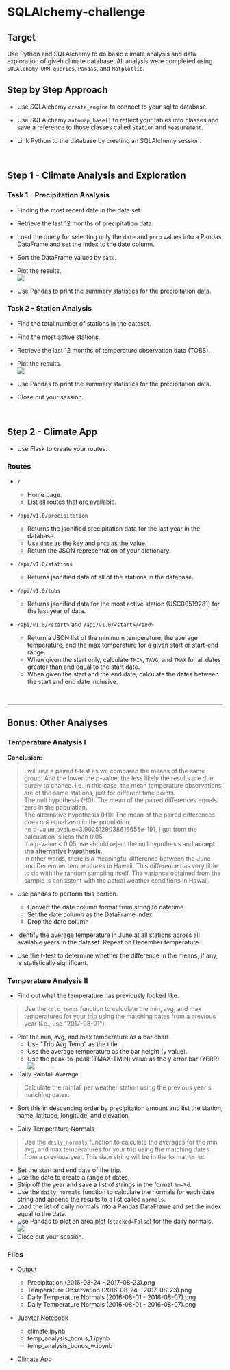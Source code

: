 # SQLAlchemy-challenge

## Target
Use Python and SQLAlchemy to do basic climate analysis and data exploration of giveb climate database. All analysis were completed using `SQLAlchemy ORM queries`, `Pandas`, and `Matplotlib`.<br/>

## Step by Step Approach
* Use SQLAlchemy `create_engine` to connect to your sqlite database.<br/>

* Use SQLAlchemy `automap_base()` to reflect your tables into classes and save a reference to those classes called `Station` and `Measurement`.<br/>

* Link Python to the database by creating an SQLAlchemy session.<br/>
<br/>


## Step 1 - Climate Analysis and Exploration
### Task 1 - Precipitation Analysis

* Finding the most recent date in the data set.<br/>

* Retrieve the last 12 months of precipitation data.<br/>

* Load the query for selecting only the `date` and `prcp` values into a Pandas DataFrame and set the index to the date column.<br/>

* Sort the DataFrame values by `date`.<br/>

* Plot the results.<br/>
  <img src="https://github.com/Ash-Tao/sqlalchemy-challenge/blob/main/Output/Precipitation%20(2016-08-24%20-%202017-08-23).png"><br/>

* Use Pandas to print the summary statistics for the precipitation data.<br/>

### Task 2 - Station Analysis

* Find the total number of stations in the dataset.<br/>

* Find the most active stations.<br/>

* Retrieve the last 12 months of temperature observation data (TOBS).<br/>

* Plot the results.<br/>
  <img src=https://github.com/Ash-Tao/sqlalchemy-challenge/blob/main/Output/Temperature%20Observation%20(2016-08-24%20-%202017-08-23).png><br/>

* Use Pandas to print the summary statistics for the precipitation data.<br/>

* Close out your session.<br/>
<br/>

## Step 2 - Climate App

* Use Flask to create your routes.<br/>

### Routes

* `/`<br/>
  * Home page.<br/>
  * List all routes that are available.<br/>

* `/api/v1.0/precipitation`<br/>
  * Returns the jsonified precipitation data for the last year in the database.<br/>
  * Use `date` as the key and `prcp` as the value.<br/>
  * Return the JSON representation of your dictionary.<br/>

* `/api/v1.0/stations`
  * Returns jsonified data of all of the stations in the database.<br/>

* `/api/v1.0/tobs`
  * Returns jsonified data for the most active station (USC00519281) for the last year of data.<br/>

* `/api/v1.0/<start>` and `/api/v1.0/<start>/<end>`<br/>
  * Return a JSON list of the minimum temperature, the average temperature, and the max temperature for a given start or start-end range.<br/>
  * When given the start only, calculate `TMIN`, `TAVG`, and `TMAX` for all dates greater than and equal to the start date.<br/>
  * When given the start and the end date, calculate the dates between the start and end date inclusive.<br/>
<br/>

- - -

## Bonus: Other Analyses

### Temperature Analysis I

__Conclusion:__<br/>
> I will use a paired t-test as we compared the means of the same group. And the lower the p-value, the less likely the results are due purely to chance. i.e. in this case, the mean temperature observations are of the same stations, just for different time points. <br/>
> The null hypothesis (H0): The mean of the paired differences equals zero in the population. <br/>
> The alternative hypothesis (H1): The mean of the paired differences does not equal zero in the population.<br/>
> he p-value,pvalue=3.9025129038616655e-191, I got from the calculation is less than 0.05.<br/>
> If a p-value < 0.05, we should reject the null hypothesis and __accept the alternative hypothesis__.<br/>
> In other words, there is a meaningful difference between the June and December temperatures in Hawaii. This difference has very little to do with the random sampling itself. The variance obtained from the sample is consistent with the actual weather conditions in Hawaii.<br/>
* Use pandas to perform this portion.<br/>
  * Convert the date column format from string to datetime.<br/>
  * Set the date column as the DataFrame index<br/>
  * Drop the date column<br/>

* Identify the average temperature in June at all stations across all available years in the dataset. Repeat on December temperature.<br/>

* Use the t-test to determine whether the difference in the means, if any, is statistically significant.<br/>

### Temperature Analysis II

* Find out what the temperature has previously looked like.<br/>
> Use the `calc_temps` function to calculate the min, avg, and max temperatures for your trip using the matching dates from a previous year (i.e., use "2017-08-01").<br/>
  * Plot the min, avg, and max temperature as a bar chart.<br/>
    * Use "Trip Avg Temp" as the title.<br/>
    * Use the average temperature as the bar height (y value).<br/>
    * Use the peak-to-peak (TMAX-TMIN) value as the y error bar (YERR).<br/>
      <img src="https://github.com/Ash-Tao/sqlalchemy-challenge/blob/main/Output/Trip%20Avg%20Temp%20(2016-08-01%20-%202016-08-07).png"><br/>
* Daily Rainfall Average<br/>
> Calculate the rainfall per weather station using the previous year's matching dates.<br/>
  * Sort this in descending order by precipitation amount and list the station, name, latitude, longitude, and elevation.<br/>

* Daily Temperature Normals<br/>
> Use the `daily_normals` function to calculate the averages for the min, avg, and max temperatures for your trip using the matching dates from a previous year. This date string will be in the format `%m-%d`.<br/>
  * Set the start and end date of the trip.<br/>
  * Use the date to create a range of dates.<br/>
  * Strip off the year and save a list of strings in the format `%m-%d`.<br/>
  * Use the `daily_normals` function to calculate the normals for each date string and append the results to a list called `normals`.<br/>
* Load the list of daily normals into a Pandas DataFrame and set the index equal to the date.<br/>
* Use Pandas to plot an area plot (`stacked=False`) for the daily normals.<br/>
  <img src="https://github.com/Ash-Tao/sqlalchemy-challenge/blob/main/Output/Daily%20Temperature%20Normals%20(2016-08-01%20-%202016-08-07).png"><br/>
* Close out your session.<br/>

### Files
- [Output](https://github.com/Ash-Tao/sqlalchemy-challenge/tree/main/Output)<br/>
  - Precipitation (2016-08-24 - 2017-08-23).png<br/>
  - Temperature Observation (2016-08-24 - 2017-08-23).png<br/>
  - Daily Temperature Normals (2016-08-01 - 2016-08-07).png<br/>
  - Daily Temperature Normals (2016-08-01 - 2016-08-07).png<br/>

- [Jupyter Notebook](https://github.com/Ash-Tao/sqlalchemy-challenge/tree/main/Jupyter%20Notebook)<br/>
  - climate.ipynb<br/>
  - temp_analysis_bonus_1.ipynb<br/>
  - temp_analysis_bonus_w.ipynb<br/>
- [Climate App](https://github.com/Ash-Tao/sqlalchemy-challenge/blob/main/app.py)<br/>

